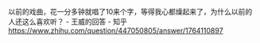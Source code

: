 以前的戏曲，花一分多钟就唱了10来个字，等得我心都燥起来了，为什么以前的人还这么喜欢听？ - 王威的回答 - 知乎
https://www.zhihu.com/question/447050805/answer/1764110897
